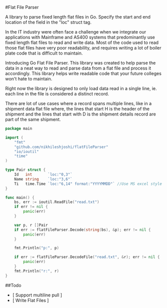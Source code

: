 #Flat File Parser

A library to parse fixed length flat files in Go. Specify the start and end location of the field in the "loc" struct tag.

In the IT industry were often face a challenge when we integrate our applications with Mainframe and AS400 systems that predominantly use fixed length flat files to read and write data. Most of the code used to read those flat files have very poor readability, and requires writing a lot of boiler plate code that is difficult to maintain.

Introducing Go Flat File Parser. This library was created to help parse the data in a neat way to read and parse data from a flat file and process it accordingly. This library helps write readable code that your future colleges won't hate to maintain.

Right now the library is designed to only load data read in a single line, ie. each line in the file is considered a distinct record.

There are lot of use cases where a record spans multiple lines, like in a shipment data flat file where, the lines that start H is the header of the shipment and the lines that start with D is the shipment details record are part of the same shipment.

```go
package main

import (
	"fmt"
	"github.com/nikhileshjoshi/flatFileParser"
	"io/ioutil"
	"time"
)

type Pair struct {
	Id   int       `loc:"0,3"`
	Name string    `loc:"3,6"`
	Ti   time.Time `loc:"6,14" format:"YYYYMMDD"` //Use MS excel style date formats.
}

func main() {
	bs, err := ioutil.ReadFile("read.txt")
	if err != nil {
		panic(err)
	}

	var p, r []Pair
	if err := flatFileParser.Decode(string(bs), &p); err != nil {
		panic(err)
	}

	fmt.Println("p:", p)

	if err := flatFileParser.DecodeFile("read.txt", &r); err != nil {
		panic(err)
	}
	fmt.Println("r:", r)
}

```
##Todo
- [ Support multiline pull ]
- [ Write Flat Files ]
